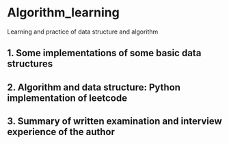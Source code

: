 # Algorithm_learning

Learning and practice of data structure and algorithm

## 1. Some implementations of some basic data structures

## 2. Algorithm and data structure: Python implementation of leetcode

## 3. Summary of written examination and interview experience of the author
